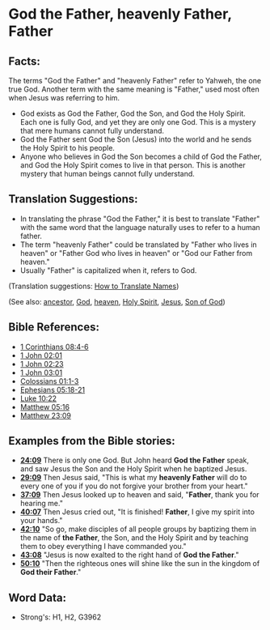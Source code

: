 # God the Father, heavenly Father, Father #

## Facts: ##

The terms "God the Father" and "heavenly Father" refer to Yahweh, the one true God. Another term with the same meaning is "Father," used most often when Jesus was referring to him.

* God exists as God the Father, God the Son, and God the Holy Spirit. Each one is fully God, and yet they are only one God. This is a mystery that mere humans cannot fully understand.
* God the Father sent God the Son (Jesus) into the world and he sends the Holy Spirit to his people.
* Anyone who believes in God the Son becomes a child of God the Father, and God the Holy Spirit comes to live in that person. This is another mystery that human beings cannot fully understand.

## Translation Suggestions: ##

* In translating the phrase "God the Father," it is best to translate "Father" with the same word that the language naturally uses to refer to a human father.
* The term "heavenly Father" could be translated by "Father who lives in heaven" or "Father God who lives in heaven" or "God our Father from heaven."
* Usually "Father" is capitalized when it, refers to God.

(Translation suggestions: [How to Translate Names](rc://en/ta/man/translate/translate-names))

(See also: [ancestor](../other/father.md), [God](../kt/god.md), [heaven](../kt/heaven.md), [Holy Spirit](../kt/holyspirit.md), [Jesus](../kt/jesus.md), [Son of God](../kt/sonofgod.md))

## Bible References: ##

* [1 Corinthians 08:4-6](rc://en/tn/help/1co/08/04)
* [1 John 02:01](rc://en/tn/help/1jn/02/01)
* [1 John 02:23](rc://en/tn/help/1jn/02/23)
* [1 John 03:01](rc://en/tn/help/1jn/03/01)
* [Colossians 01:1-3](rc://en/tn/help/col/01/01)
* [Ephesians 05:18-21](rc://en/tn/help/eph/05/18)
* [Luke 10:22](rc://en/tn/help/luk/10/22)
* [Matthew 05:16](rc://en/tn/help/mat/05/16)
* [Matthew 23:09](rc://en/tn/help/mat/23/09)

## Examples from the Bible stories: ##

* __[24:09](rc://en/tn/help/obs/24/09)__ There is only one God. But John heard __God the Father__  speak, and saw Jesus the Son and the Holy Spirit when he baptized Jesus.
* __[29:09](rc://en/tn/help/obs/29/09)__ Then Jesus said, "This is what my __heavenly Father__  will do to every one of you if you do not forgive your brother from your heart."
* __[37:09](rc://en/tn/help/obs/37/09)__ Then Jesus looked up to heaven and said, "__Father__, thank you for hearing me."
* __[40:07](rc://en/tn/help/obs/40/07)__ Then Jesus cried out, "It is finished! __Father__, I give my spirit into your hands."
* __[42:10](rc://en/tn/help/obs/42/10)__ "So go, make disciples of all people groups by baptizing them in the name of __the Father__, the Son, and the Holy Spirit and by teaching them to obey everything I have commanded you."
* __[43:08](rc://en/tn/help/obs/43/08)__ "Jesus is now exalted to the right hand of __God the Father__."
* __[50:10](rc://en/tn/help/obs/50/10)__ "Then the righteous ones will shine like the sun in the kingdom of __God their Father__."


## Word Data: ##

* Strong's: H1, H2, G3962
